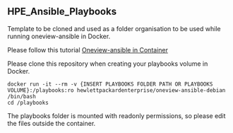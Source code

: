 ## HPE_Ansible_Playbooks

Template to be cloned and used as a folder organisation to be used while running oneview-ansible in Docker.

Please follow this tutorial [Oneview-ansible in Container](https://github.com/HewlettPackard/oneview-ansible-samples/blob/master/oneview-ansible-in-container/oneview-ansible-in-container.md)

Please clone this repository when creating your playbooks volume in Docker.

```
docker run -it --rm -v {INSERT PLAYBOOKS FOLDER PATH OR PLAYBOOKS VOLUME}:/playbooks:ro hewlettpackardenterprise/oneview-ansible-debian /bin/bash
cd /playbooks
```
The playbooks folder is mounted with readonly permissions, so please edit the files outside the container.
